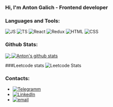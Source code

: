### Hi, I'm Anton Galich - Frontend developer


### Languages and Tools:

![JS](https://img.shields.io/badge/JavaScript-F7DF1E?style=plastic=javascript&logoColor=white)
![TS](https://img.shields.io/badge/TypeScript-007ACC?style=plastic&logo=typescript&logoColor=white)
![React](https://img.shields.io/badge/React-20232A?style=plastic&logo=react&logoColor=61DAFB)
![Redux](https://img.shields.io/badge/Redux-593D88?style=plastic&logo=redux&logoColor=white)
![HTML](https://img.shields.io/badge/HTML-239120?style=plastic&logo=html5&logoColor=white)
![CSS](https://img.shields.io/badge/CSS3-1572B6?style=plastic&logo=css3&logoColor=white)

### Github Stats:

<a href="https://github.com/GalichAnton">
  <img align="center" src="https://github-readme-stats.vercel.app/api/top-langs/?username=GalichAnton&theme=light&hide_langs_below=1" />
</a>
<a href="https://github.com/GalichAnton">
 <img align="center" src="https://github-readme-stats.vercel.app/api?username=GalichAnton&show_icons=true&theme=light&line_height=27" alt="Anton's github stats"/>
</a>

###Leetcode stats
![Leetcode Stats](https://leetcard.jacoblin.cool/JacobLinCool)

### Contacts:
* [![Telegramm](https://img.shields.io/badge/Telegram-2CA5E0?style=plastic&logo=telegram&logoColor=white)](https://t.me/Anton_Galich)
* [![LinkedIn](https://img.shields.io/badge/LinkedIn-0077B5?style=plastic&logo=linkedin&logoColor=white)](https://www.linkedin.com/in/antongalich)
* [![email](https://img.shields.io/badge/Gmail-D14836?style=plastic&logo=gmail&logoColor=white)](inthesky133@gnail.com)


